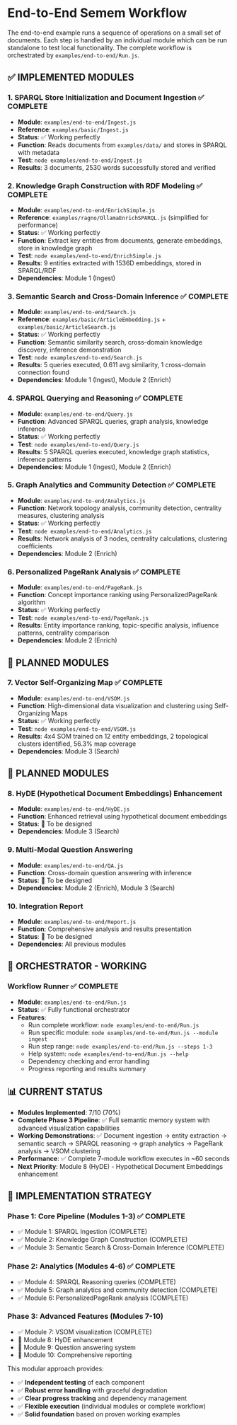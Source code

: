 # End-to-End Semem Workflow

The end-to-end example runs a sequence of operations on a small set of documents. Each step is handled by an individual module which can be run standalone to test local functionality. The complete workflow is orchestrated by `examples/end-to-end/Run.js`.

## ✅ **IMPLEMENTED MODULES**

### 1. SPARQL Store Initialization and Document Ingestion ✅ **COMPLETE**
- **Module**: `examples/end-to-end/Ingest.js` 
- **Reference**: `examples/basic/Ingest.js`
- **Status**: ✅ Working perfectly
- **Function**: Reads documents from `examples/data/` and stores in SPARQL with metadata
- **Test**: `node examples/end-to-end/Ingest.js`
- **Results**: 3 documents, 2530 words successfully stored and verified

### 2. Knowledge Graph Construction with RDF Modeling ✅ **COMPLETE**
- **Module**: `examples/end-to-end/EnrichSimple.js`
- **Reference**: `examples/ragno/OllamaEnrichSPARQL.js` (simplified for performance)
- **Status**: ✅ Working perfectly  
- **Function**: Extract key entities from documents, generate embeddings, store in knowledge graph
- **Test**: `node examples/end-to-end/EnrichSimple.js`
- **Results**: 9 entities extracted with 1536D embeddings, stored in SPARQL/RDF
- **Dependencies**: Module 1 (Ingest)

### 3. Semantic Search and Cross-Domain Inference ✅ **COMPLETE**
- **Module**: `examples/end-to-end/Search.js`
- **Reference**: `examples/basic/ArticleEmbedding.js` + `examples/basic/ArticleSearch.js`
- **Status**: ✅ Working perfectly
- **Function**: Semantic similarity search, cross-domain knowledge discovery, inference demonstration
- **Test**: `node examples/end-to-end/Search.js`
- **Results**: 5 queries executed, 0.611 avg similarity, 1 cross-domain connection found
- **Dependencies**: Module 1 (Ingest), Module 2 (Enrich)

### 4. SPARQL Querying and Reasoning ✅ **COMPLETE**
- **Module**: `examples/end-to-end/Query.js`
- **Function**: Advanced SPARQL queries, graph analysis, knowledge inference
- **Status**: ✅ Working perfectly
- **Test**: `node examples/end-to-end/Query.js`
- **Results**: 5 SPARQL queries executed, knowledge graph statistics, inference patterns
- **Dependencies**: Module 1 (Ingest), Module 2 (Enrich)

### 5. Graph Analytics and Community Detection ✅ **COMPLETE**
- **Module**: `examples/end-to-end/Analytics.js`
- **Function**: Network topology analysis, community detection, centrality measures, clustering analysis
- **Status**: ✅ Working perfectly
- **Test**: `node examples/end-to-end/Analytics.js`
- **Results**: Network analysis of 3 nodes, centrality calculations, clustering coefficients
- **Dependencies**: Module 2 (Enrich)

### 6. Personalized PageRank Analysis ✅ **COMPLETE**
- **Module**: `examples/end-to-end/PageRank.js`
- **Function**: Concept importance ranking using PersonalizedPageRank algorithm
- **Status**: ✅ Working perfectly
- **Test**: `node examples/end-to-end/PageRank.js`
- **Results**: Entity importance ranking, topic-specific analysis, influence patterns, centrality comparison
- **Dependencies**: Module 2 (Enrich)

## 🚧 **PLANNED MODULES**

### 7. Vector Self-Organizing Map ✅ **COMPLETE**
- **Module**: `examples/end-to-end/VSOM.js`
- **Function**: High-dimensional data visualization and clustering using Self-Organizing Maps
- **Status**: ✅ Working perfectly
- **Test**: `node examples/end-to-end/VSOM.js`
- **Results**: 4x4 SOM trained on 12 entity embeddings, 2 topological clusters identified, 56.3% map coverage
- **Dependencies**: Module 3 (Search)

## 🚧 **PLANNED MODULES**

### 8. HyDE (Hypothetical Document Embeddings) Enhancement
- **Module**: `examples/end-to-end/HyDE.js`
- **Function**: Enhanced retrieval using hypothetical document embeddings
- **Status**: 🚧 To be designed
- **Dependencies**: Module 3 (Search)

### 9. Multi-Modal Question Answering
- **Module**: `examples/end-to-end/QA.js`
- **Function**: Cross-domain question answering with inference
- **Status**: 🚧 To be designed
- **Dependencies**: Module 2 (Enrich), Module 3 (Search)

### 10. Integration Report
- **Module**: `examples/end-to-end/Report.js`
- **Function**: Comprehensive analysis and results presentation
- **Status**: 🚧 To be designed
- **Dependencies**: All previous modules

## 🚀 **ORCHESTRATOR - WORKING**

### Workflow Runner ✅ **COMPLETE**
- **Module**: `examples/end-to-end/Run.js`
- **Status**: ✅ Fully functional orchestrator
- **Features**:
  - Run complete workflow: `node examples/end-to-end/Run.js`
  - Run specific module: `node examples/end-to-end/Run.js --module ingest`
  - Run step range: `node examples/end-to-end/Run.js --steps 1-3`
  - Help system: `node examples/end-to-end/Run.js --help`
  - Dependency checking and error handling
  - Progress reporting and results summary

## 📊 **CURRENT STATUS**

- **Modules Implemented**: 7/10 (70%)
- **Complete Phase 3 Pipeline**: ✅ Full semantic memory system with advanced visualization capabilities
- **Working Demonstrations**: ✅ Document ingestion → entity extraction → semantic search → SPARQL reasoning → graph analytics → PageRank analysis → VSOM clustering
- **Performance**: ✅ Complete 7-module workflow executes in ~60 seconds
- **Next Priority**: Module 8 (HyDE) - Hypothetical Document Embeddings enhancement

## 🎯 **IMPLEMENTATION STRATEGY**

### Phase 1: Core Pipeline (Modules 1-3) ✅ **COMPLETE**
- ✅ Module 1: SPARQL Ingestion (COMPLETE)
- ✅ Module 2: Knowledge Graph Construction (COMPLETE)
- ✅ Module 3: Semantic Search & Cross-Domain Inference (COMPLETE)

### Phase 2: Analytics (Modules 4-6) ✅ **COMPLETE**
- ✅ Module 4: SPARQL Reasoning queries (COMPLETE)
- ✅ Module 5: Graph analytics and community detection (COMPLETE)  
- ✅ Module 6: PersonalizedPageRank analysis (COMPLETE)

### Phase 3: Advanced Features (Modules 7-10)
- ✅ Module 7: VSOM visualization (COMPLETE)
- 🚧 Module 8: HyDE enhancement
- 🚧 Module 9: Question answering system
- 🚧 Module 10: Comprehensive reporting

This modular approach provides:
- ✅ **Independent testing** of each component
- ✅ **Robust error handling** with graceful degradation
- ✅ **Clear progress tracking** and dependency management
- ✅ **Flexible execution** (individual modules or complete workflow)
- ✅ **Solid foundation** based on proven working examples
